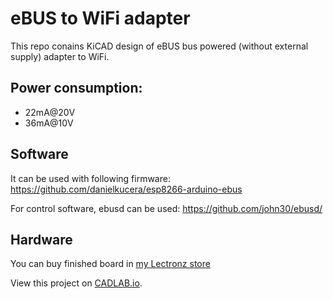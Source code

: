 # eBUS to WiFi adapter

This repo conains KiCAD design of eBUS bus powered (without external supply) adapter to WiFi.

## Power consumption:

- 22mA@20V
- 36mA@10V

## Software

It can be used with following firmware: https://github.com/danielkucera/esp8266-arduino-ebus

For control software, ebusd can be used: https://github.com/john30/ebusd/

## Hardware

You can buy finished board in [my Lectronz store](https://www.lectronz.com/stores/danman-eu)

View this project on [CADLAB.io](https://cadlab.io/project/25252). 
